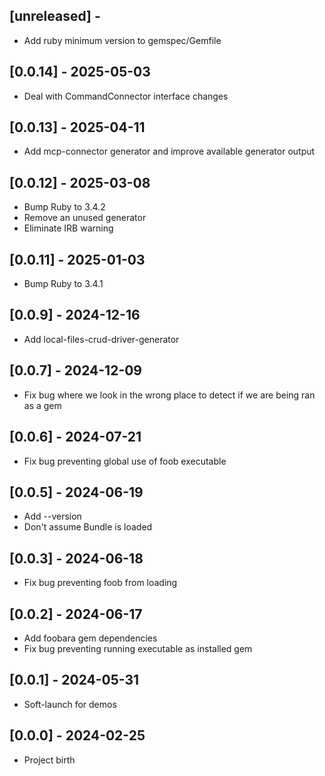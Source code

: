 ## [unreleased] -

- Add ruby minimum version to gemspec/Gemfile

## [0.0.14] - 2025-05-03

- Deal with CommandConnector interface changes

## [0.0.13] - 2025-04-11

- Add mcp-connector generator and improve available generator output

## [0.0.12] - 2025-03-08

- Bump Ruby to 3.4.2
- Remove an unused generator
- Eliminate IRB warning

## [0.0.11] - 2025-01-03

- Bump Ruby to 3.4.1

## [0.0.9] - 2024-12-16

- Add local-files-crud-driver-generator

## [0.0.7] - 2024-12-09

- Fix bug where we look in the wrong place to detect if we are being ran as a gem

## [0.0.6] - 2024-07-21

- Fix bug preventing global use of foob executable

## [0.0.5] - 2024-06-19

- Add --version
- Don't assume Bundle is loaded

## [0.0.3] - 2024-06-18

- Fix bug preventing foob from loading

## [0.0.2] - 2024-06-17

- Add foobara gem dependencies
- Fix bug preventing running executable as installed gem

## [0.0.1] - 2024-05-31

* Soft-launch for demos

## [0.0.0] - 2024-02-25

* Project birth
